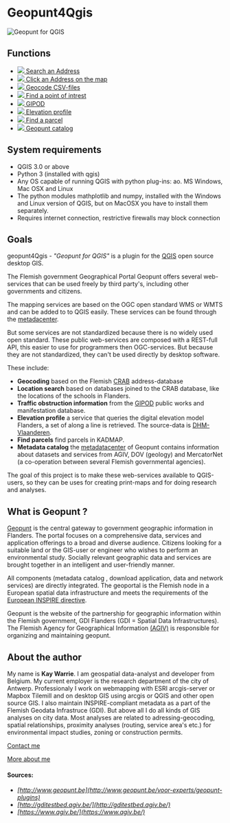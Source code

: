 Geopunt4Qgis
============

![Geopunt for QGIS](images/logogeopunt4Q.png "Geopunt for QGIS")


Functions
--------

  * <a href="http://www.geopunt.be/voor-experts/geopunt-plug-ins/functionaliteiten/zoek-een-adres" ><img src="images/geopuntAddressSmall.png" /> Search an Address</a> 
  * <a href="http://www.geopunt.be/voor-experts/geopunt-plug-ins/functionaliteiten/prik-een-adres-op-kaart" ><img src="images/geopuntReverseSmall.png" /> Click an Address on the map</a>
  * <a href="http://www.geopunt.be/voor-experts/geopunt-plug-ins/functionaliteiten/csv-bestanden-geocoderen" ><img src="images/geopuntBatchgeocodeSmall.png" /> Geocode CSV-files </a>
  * <a href="http://www.geopunt.be/voor-experts/geopunt-plug-ins/functionaliteiten/poi" ><img src="images/geopuntPoiSmall.png" /> Find a point of intrest</a>
  * <a href="http://www.geopunt.be/voor-experts/geopunt-plug-ins/functionaliteiten/gipod" ><img src="images/geopuntGIPODsmall.png" /> GIPOD</a>
  * <a href="http://www.geopunt.be/voor-experts/geopunt-plugins/functionaliteiten/hoogteprofiel" ><img src="images/geopuntElevationSmall.png" /> Elevation profile</a>
  * <a href="http://www.geopunt.be/voor-experts/geopunt-plug-ins/functionaliteiten/zoek-een-perceel" ><img src="images/geopuntParcelSmall.png" /> Find a parcel</a>
  * <a href="http://www.geopunt.be/voor-experts/geopunt-plug-ins/functionaliteiten/catalogus" ><img src="images/geopuntDataCatalogusSmall.png" /> Geopunt catalog</a>

  
System requirements
-------------------

- QGIS 3.0 or above
- Python 3 (installed with qgis)
- Any OS capable of running QGIS with python plug-ins: ao. MS Windows, Mac OSX and Linux
- The python modules mathplotlib and numpy, installed with the Windows and Linux version of QGIS, but on MacOSX you have to install them separately. 
- Requires internet connection, restrictive firewalls may block connection

 
Goals
-----

geopunt4Qgis - *"Geopunt for QGIS"* is a plugin for the [QGIS](http://www.qgis.org/) open source desktop GIS. 

The Flemish government Geographical Portal Geopunt offers several web-services that can be used freely by third party's, including other governments and citizens. 

The mapping services are based on the OGC open standard WMS or WMTS and can be added to to QGIS easily. These services can be found through the [metadacenter](https://metadata.geopunt.be/zoekdienst/apps/tabsearch/index.html).

But some services are not standardized because there is no widely used open standard. These public web-services are  composed with a REST-full API, this easier to use for programmers then OGC-services. But because they are not standardized, they can't be used directly by desktop software.

These include:

- **Geocoding** based on the Flemish [CRAB](http://www.agiv.be/gis/projecten/?catid=34) address-database
- **Location search** based on databases joined to the CRAB database, like the locations of the schools in Flanders.
- **Traffic obstruction information** from the [GIPOD](http://gipod.api.agiv.be/#!index.md) public works and manifestation database.
- **Elevation profile** a service that queries the digital elevation model Flanders, a set of along a line is retrieved. The source-data is [DHM-Vlaanderen](https://www.agiv.be/producten/digitaal-hoogtemodel-vlaanderen).
- **Find parcels** find parcels in KADMAP.
- **Metadata catalog** the [metadatacenter](https://metadata.geopunt.be) of Geopunt contains information about datasets and services from AGIV, DOV (geology) and MercatorNet (a co-operation between several Flemish governmental agencies).

The goal of this project is to make these web-services available to QGIS-users, so they can be uses for creating print-maps and for doing research and analyses.


What is Geopunt ?
--------------

[Geopunt](http://www.geopunt.be/) is the central gateway to government geographic information in Flanders. The portal focuses on a comprehensive data, services and application offerings to a broad and diverse audience. Citizens looking for a suitable land or the GIS-user or engineer who wishes to perform an environmental study. Socially relevant geographic data and services are brought together in an intelligent and user-friendly manner. 

All components (metadata catalog , download application, data and network services) are directly integrated. The geoportal is the Flemish node in a European spatial data infrastructure and meets the requirements of the [European INSPIRE directive](http://inspire-geoportal.ec.europa.eu/).

Geopunt is the website of the partnership for geographic information within the Flemish government, GDI Flanders (GDI = Spatial Data Infrastructures). The Flemish Agency for Geographical Information [(AGIV)](http://www.agiv.be/gis/) is responsible for organizing and maintaining geopunt.

About the author
----------------

My name is **Kay Warrie**. I am geospatial data-analyst and developer from Belgium. 
My current employer is the research department of the city of Antwerp. 
Professionaly I work on webmapping with ESRI arcgis-server or Mapbox Tilemill and on desktop GIS using arcgis or QGIS and other open source GIS. I also maintain INSPIRE-compliant metadata as a part of the Flemish Geodata Infrastruce (GDI). But above all I do all kinds of GIS analyses on city data. Most analyses are related to adressing-geocoding, spatial relationships,  proximity analyses (routing, service area's etc.) for environmental impact studies, zoning or construction permits.

[Contact me](mailto:kaywarrie@gmail.com)

[More about me](http://kgis.be)

#### Sources:

- *[http://www.geopunt.be](http://www.geopunt.be/voor-experts/geopunt-plugins)* 
- *[http://gditestbed.agiv.be/](http://gditestbed.agiv.be/)*
- *[https://www.agiv.be/](https://www.agiv.be/)*
